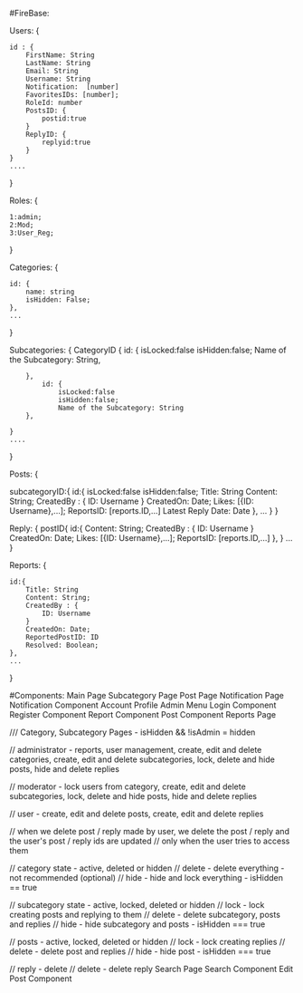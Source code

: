 #FireBase:

Users: {

    id : {
        FirstName: String
        LastName: String
        Email: String
        Username: String
        Notification:  [number]
        FavoritesIDs: [number];
        RoleId: number
        PostsID: {
            postid:true
        }
        ReplyID: {
            replyid:true
        }
    }
    ....
}

Roles: {

    1:admin;
    2:Mod;
    3:User_Reg;

}

Categories: {

    id: {
        name: string
        isHidden: False;
    },
    ...
}

Subcategories: {
    CategoryID
        {
            id: {
                isLocked:false
                isHidden:false;
                Name of the Subcategory: String,
        
        },
            id: {
                isLocked:false
                isHidden:false;
                Name of the Subcategory: String
        },

    }
    ....
}

Posts: {

subcategoryID:{
    id:{
        isLocked:false
        isHidden:false;
        Title: String
        Content: String;
        CreatedBy : {
            ID: Username
        }
        CreatedOn: Date;
        Likes: [{ID: Username},...];
        ReportsID: [reports.ID,...]
        Latest Reply Date: Date
    },
    ...
    }
}

Reply: {
    postID{
    id:{
        Content: String;
        CreatedBy : {
            ID: Username
        }
        CreatedOn: Date;
        Likes: [{ID: Username},...];
        ReportsID: [reports.ID,...]
    },
    }
    ...
}


Reports: {

    id:{
        Title: String
        Content: String;
        CreatedBy : {
            ID: Username
        }
        CreatedOn: Date;
        ReportedPostID: ID
        Resolved: Boolean;
    },
    ...
}

#Components:
Main Page
Subcategory Page
Post Page
Notification Page
Notification Component 
Account Profile
Admin Menu
Login Component
Register Component
Report Component
Post Component
Reports Page

/// Category, Subcategory Pages - isHidden && !isAdmin = hidden

// administrator - reports, user management, create, edit and delete categories, create, edit and delete subcategories, lock, delete and hide posts, hide and delete replies

// moderator - lock users from category, create, edit and delete subcategories, lock, delete and hide posts, hide and delete replies

// user - create, edit and delete posts, create, edit and delete replies

// when we delete post / reply made by user, we delete the post / reply and the user's post / reply ids are updated
// only when the user tries to access them

// category state - active, deleted or hidden
// delete - delete everything - not recommended (optional)
// hide - hide and lock everything - isHidden == true

// subcategory state - active, locked, deleted or hidden
// lock - lock creating posts and replying to them
// delete - delete subcategory, posts and replies 
// hide - hide subcategory and posts - isHidden === true

// posts - active, locked, deleted or hidden
// lock - lock creating replies
// delete - delete post and replies
// hide - hide post - isHidden === true

// reply - delete
// delete - delete reply
Search Page
Search Component 
Edit Post Component 
 
